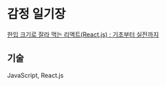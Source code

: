 # 감정 일기장

[한입 크기로 잘라 먹는 리액트(React.js) : 기초부터 실전까지](https://www.inflearn.com/course/한입-리액트/dashboard)

## 기술

JavaScript, React.js
